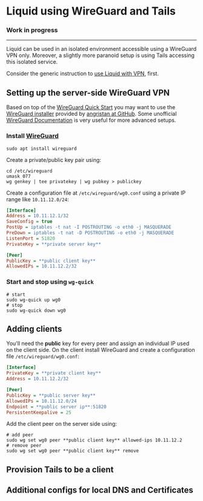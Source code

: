 # Liquid using WireGuard and Tails

### Work in progress
***

Liquid can be used in an isolated environment accessible using a WireGuard VPN only. Moreover, a slightly more paranoid setup is using Tails accessing this isolated service.

Consider the generic instruction to [use Liquid with VPN](https://github.com/liquidinvestigations/docs/wiki/Admin-Guide:-Using-Liquid-on-VPN), first.

## Setting up the server-side WireGuard VPN

Based on top of the [WireGuard Quick Start](https://www.wireguard.com/quickstart/) you may want to use the [WireGuard installer](https://github.com/angristan/wireguard-install) provided by [angristan at GitHub](https://github.com/angristan). Some unofficial [WireGuard Documentation](https://github.com/pirate/wireguard-docs#readme) is very useful for more advanced setups.

### Install [WireGuard](https://www.wireguard.com/install/)

```shell
sudo apt install wireguard
```

Create a private/public key pair using:

```shell
cd /etc/wireguard
umask 077
wg genkey | tee privatekey | wg pubkey > publickey
```

Create a configuration file at `/etc/wireguard/wg0.conf` using a private IP range like `10.11.12.0/24`:

```ini
[Interface]
Address = 10.11.12.1/32
SaveConfig = true
PostUp = iptables -t nat -I POSTROUTING -o eth0 -j MASQUERADE
PreDown = iptables -t nat -D POSTROUTING -o eth0 -j MASQUERADE
ListenPort = 51820
PrivateKey = **private server key**

[Peer]
PublicKey = **public client key**
AllowedIPs = 10.11.12.2/32
```

### Start and stop using `wg-quick`

```shell
# start
sudo wg-quick up wg0
# stop
sudo wg-quick down wg0
```

## Adding clients

You'll need the **public** key for every peer and assign an individual IP used on the client side. On the client install WireGuard and create a configuration file `/etc/wireguard/wg0.conf`:

```ini
[Interface]
PrivateKey = **private client key**
Address = 10.11.12.2/32

[Peer]
PublicKey = **public server key**
AllowedIPs = 10.11.12.0/24
Endpoint = **public server ip**:51820
PersistentKeepalive = 25
```

Add the client peer on the server side using:

```shell
# add peer
sudo wg set wg0 peer **public client key** allowed-ips 10.11.12.2
# remove peer
sudo wg set wg0 peer **public client key** remove
```

## Provision Tails to be a client

## Additional configs for local DNS and Certificates
